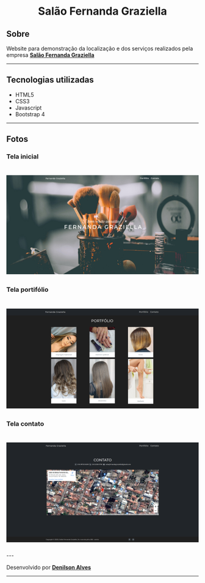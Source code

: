 <!-- prettier-ignore -->
<h1 align="center">Salão Fernanda Graziella</h1>

## Sobre

Website para demonstração da localização e dos serviços realizados pela empresa **[Salão Fernanda Graziella](salaofernandagraziella.github.io)**

---

## Tecnologias utilizadas

- HTML5
- CSS3
- Javascript
- Bootstrap 4

---

## Fotos

### Tela inicial

<!-- prettier-ignore -->
<h1 align="center"><img src="public/assets/screens/telaInicial.png"></h1>

### Tela portifólio

<!-- prettier-ignore -->
<h1 align="center"><img src="public/assets/screens/portifolio.png"></h1>

### Tela contato

<!-- prettier-ignore -->
<h1 align="center"><img src="public/assets/screens/contato.png"></h1>
---

Desenvolvido por **[Denilson Alves](denilsonalves.github.io)**

---
